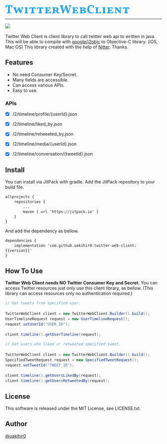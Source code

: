 <img src="./resource/img/twitterwebclient.png" width="400">

---

[![](https://jitpack.io/v/uakihir0/twitter-web-client.svg)](https://jitpack.io/#uakihir0/twitter-web-client)

Twitter Web Client is client library to call twitter web api to written in java. 
This will be able to compile with [google/j2objc] to Objective-C library. (iOS, Mac OS)
This library created with the help of [Nitter](https://github.com/zedeus/nitter). Thanks.

## Features

* No need Consumer Key/Secret.
* Many fields are accessible.
* Can access various APIs.
* Easy to use.

### APIs

- [x] /2/timeline/profile/{userId}.json
- [x] /2/timeline/liked_by.json
- [x] /2/timeline/retweeted_by.json
- [x] /2/timeline/media/{userId}.json
- [x] /2/timeline/conversation/{tweetId}.json


## Install

You can install via JitPack with gradle. Add the JitPack repository to your build file.

```
allprojects {
    repositories {
        ...
	    maven { url 'https://jitpack.io' }
    }
}
```

And add the dependency as bellow.

```
dependencies {
    implementation 'com.github.uakihir0:twitter-web-client:{{version}}'
}
```


## How To Use

**Twitter Web Client needs NO Twitter Consumer Key and Secret.** 
You can access Twitter resources just only use this client library, as bellow.
(This library can access resources only no authentication required.)


```java
// Get tweets from specified user.

TwitterWebClient client = new TwitterWebClient.Builder().build();
UserTimelineRequest request = new UserTimelineRequest();
request.setUserId("USER_ID");

client.timeline().getUserTimeline(request);
```

```java
// Get users who liked or retweeted specified tweet.

TwitterWebClient client = new TwitterWebClient.Builder().build();
SpecifiedTweetRequest request = new SpecifiedTweetRequest();
request.setTweetId("TWEET_ID");

client.timeline().getUsersLikedBy(request);
client.timeline().getUsersRetweetedBy(request);
```

## License
This software is released under the MIT License, see LICENSE.txt.

## Author
[@uakihir0](https://twitter.com/uakihir0)


  [google/j2objc]: https://github.com/google/j2objc